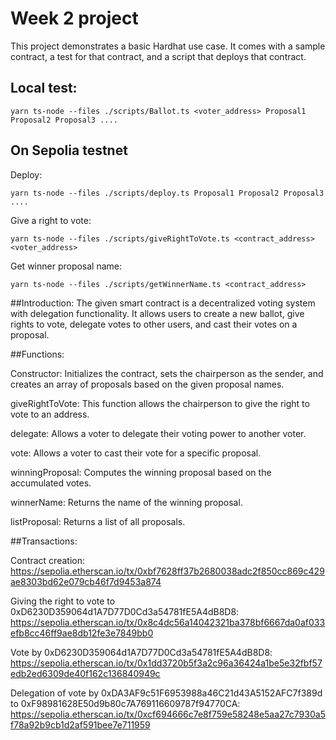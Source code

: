 # Week 2 project

This project demonstrates a basic Hardhat use case. It comes with a sample contract, a test for that contract, and a script that deploys that contract.

## Local test:
```shell
yarn ts-node --files ./scripts/Ballot.ts <voter_address> Proposal1 Proposal2 Proposal3 ....
```

## On Sepolia testnet

Deploy:

```shell
yarn ts-node --files ./scripts/deploy.ts Proposal1 Proposal2 Proposal3 ....
```

Give a right to vote:

```shell
yarn ts-node --files ./scripts/giveRightToVote.ts <contract_address> <voter_address>
```

Get winner proposal name:

```shell
yarn ts-node --files ./scripts/getWinnerName.ts <contract_address>
```

##Introduction:
The given smart contract is a decentralized voting system with delegation functionality. It allows users to create a new ballot, give rights to vote, delegate votes to other users, and cast their votes on a proposal.

##Functions:

Constructor: Initializes the contract, sets the chairperson as the sender, and creates an array of proposals based on the given proposal names.

giveRightToVote: This function allows the chairperson to give the right to vote to an address.

delegate: Allows a voter to delegate their voting power to another voter.

vote: Allows a voter to cast their vote for a specific proposal.

winningProposal: Computes the winning proposal based on the accumulated votes.

winnerName: Returns the name of the winning proposal.

listProposal: Returns a list of all proposals.

##Transactions:

Contract creation: https://sepolia.etherscan.io/tx/0xbf7628ff37b2680038adc2f850cc869c429ae8303bd62e079cb46f7d9453a874

Giving the right to vote to 0xD6230D359064d1A7D77D0Cd3a54781fE5A4dB8D8: https://sepolia.etherscan.io/tx/0x8c4dc56a14042321ba378bf6667da0af033efb8cc46ff9ae8db12fe3e7849bb0

Vote by 0xD6230D359064d1A7D77D0Cd3a54781fE5A4dB8D8: https://sepolia.etherscan.io/tx/0x1dd3720b5f3a2c96a36424a1be5e32fbf57edb2ed6309de40f162c136840949c

Delegation of vote by 0xDA3AF9c51F6953988a46C21d43A5152AFC7f389d to 0xF98981628E50d9b80c7A769116609787f94770CA: https://sepolia.etherscan.io/tx/0xcf694666c7e8f759e58248e5aa27c7930a5f78a92b9cb1d2af591bee7e711959
